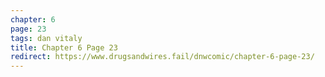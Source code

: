 ```yaml
---
chapter: 6
page: 23
tags: dan vitaly
title: Chapter 6 Page 23
redirect: https://www.drugsandwires.fail/dnwcomic/chapter-6-page-23/
---
```

